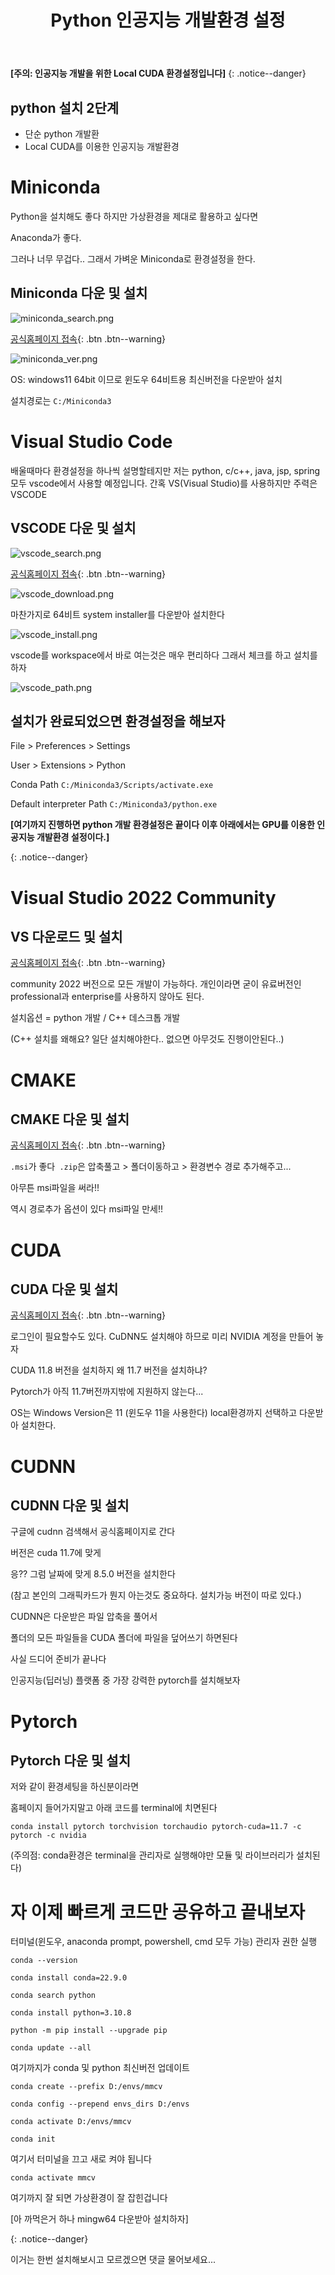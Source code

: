 ﻿---
layout: single
title:  "Python 인공지능 개발환경 설정"
categories: setting
tag: [python, AI, visual studio, miniconda, vscode, cuda, cudnn, cmake, pytorch]
toc: true
author_profile: false
sidebar:
    nav: "docs"
---

**[주의: 인공지능 개발을 위한 Local CUDA 환경설정입니다]**
{: .notice--danger}

<div class="notice--success">
<h2> python 설치 2단계 </h2>
<ul>
    <li>단순 python 개발환</li>
    <li>Local CUDA를 이용한 인공지능 개발환경</li>
</ul>
</div>  

# 

# Miniconda

Python을 설치해도 좋다 하지만 가상환경을 제대로 활용하고 싶다면

Anaconda가 좋다.

그러나 너무 무겁다.. 그래서 가벼운 Miniconda로 환경설정을 한다.  



## Miniconda 다운 및 설치

![miniconda_search.png](../assets/2022-11-27-pyton_ai_env/68df0f02b18d3d6e7493cc2bda9ea8fb267878ca.png)

[공식홈페이지 접속](https://docs.conda.io/en/latest/miniconda.html#windows-installers){: .btn .btn--warning}  



![miniconda_ver.png](../assets/2022-11-27-pyton_ai_env/4972365c9e91f2734b2dd54714de7e54c2e8a092.png)

OS: windows11 64bit 이므로 윈도우 64비트용 최신버전을 다운받아 설치

설치경로는 `C:/Miniconda3`   



# Visual Studio Code

배울때마다 환경설정을 하나씩 설명할테지만 저는 python, c/c++, java, jsp, spring 모두 vscode에서 사용할 예정입니다.  간혹 VS(Visual Studio)를 사용하지만 주력은 VSCODE  



## VSCODE 다운 및 설치

![vscode_search.png](../assets/2022-11-27-pyton_ai_env/a58f5dd918a9b607f94f850c42efac6662518b24.png)

[공식홈페이지 접속](https://code.visualstudio.com/download){: .btn .btn--warning}   



![vscode_download.png](../assets/2022-11-27-pyton_ai_env/86c2e35a9cc8af5998ad806733ffeede094e4d87.png)

마찬가지로 64비트 system installer를 다운받아 설치한다  



![vscode_install.png](../assets/2022-11-27-pyton_ai_env/4770ab2f4adb5ecac8725825a985215cd91b6399.png)

vscode를 workspace에서 바로 여는것은 매우 편리하다 그래서 체크를 하고 설치를 하자  



![vscode_path.png](../assets/2022-11-27-pyton_ai_env/17faa7aef6ce20485c9c67235ccbbb731b273aea.png)

## 설치가 완료되었으면 환경설정을 해보자

File > Preferences > Settings

User > Extensions > Python



Conda Path `C:/Miniconda3/Scripts/activate.exe`

Default interpreter Path `C:/Miniconda3/python.exe`

**[여기까지 진행하면 python 개발 환경설정은 끝이다
이후 아래에서는 GPU를 이용한 인공지능 개발환경 설정이다.]**

{: .notice--danger}

# Visual Studio 2022 Community

## VS 다운로드 및 설치

[공식홈페이지 접속](https://visualstudio.microsoft.com/ko/){: .btn .btn--warning}



community 2022 버전으로 모든 개발이 가능하다. 개인이라면 굳이 유료버전인 professional과 enterprise를 사용하지 않아도 된다.



설치옵션 = python 개발 / C++ 데스크톱 개발

(C++ 설치를 왜해요? 일단 설치해야한다.. 없으면 아무것도 진행이안된다..)

# CMAKE

## CMAKE 다운 및 설치

[공식홈페이지 접속](https://cmake.org/download/){: .btn .btn--warning}



`.msi`가 좋다` .zip`은 압축풀고 > 폴더이동하고 > 환경변수 경로 추가해주고...

아무튼 msi파일을 써라!!



역시 경로추가 옵션이 있다 msi파일 만세!!

# CUDA

## CUDA 다운 및 설치

[공식홈페이지 접속](https://developer.nvidia.com/cuda-toolkit-archive){: .btn .btn--warning}

로그인이 필요할수도 있다. CuDNN도 설치해야 하므로 미리 NVIDIA 계정을 만들어 놓자



CUDA 11.8 버전을 설치하지 왜 11.7 버전을 설치하냐?

Pytorch가 아직 11.7버전까지밖에 지원하지 않는다...

 

OS는 Windows Version은 11 (윈도우 11을 사용한다) local환경까지 선택하고 다운받아 설치한다.

# CUDNN

## CUDNN 다운 및 설치



구글에 cudnn 검색해서 공식홈페이지로 간다





버전은 cuda 11.7에 맞게

응?? 그럼 날짜에 맞게 8.5.0 버전을 설치한다

(참고 본인의 그래픽카드가 뭔지 아는것도 중요하다. 설치가능 버전이 따로 있다.)







CUDNN은 다운받은 파일 압축을 풀어서

폴더의 모든 파일들을 CUDA 폴더에 파일을 덮어쓰기 하면된다

사실 드디어 준비가 끝나다

인공지능(딥러닝) 플랫폼 중 가장 강력한 pytorch를 설치해보자

# Pytorch

## Pytorch 다운 및 설치



저와 같이 환경세팅을 하신분이라면

홈페이지 들어가지말고 아래 코드를 terminal에 치면된다

`conda install pytorch torchvision torchaudio pytorch-cuda=11.7 -c pytorch -c nvidia`

(주의점: conda환경은 terminal을 관리자로 실행해야만 모듈 및 라이브러리가 설치된다)

# 자 이제 빠르게 코드만 공유하고 끝내보자

터미널(윈도우, anaconda prompt, powershell, cmd 모두 가능) 관리자 권한 실행

`conda --version`

`conda install conda=22.9.0`

`conda search python`

`conda install python=3.10.8`

`python -m pip install --upgrade pip`

`conda update --all`

여기까지가 conda 및 python 최신버전 업데이트

`conda create --prefix D:/envs/mmcv`

`conda config --prepend envs_dirs D:/envs`

`conda activate D:/envs/mmcv`

`conda init`

여기서 터미널을 끄고 새로 켜야 됩니다

`conda activate mmcv`

여기까지 잘 되면 가상환경이 잘 잡힌겁니다

[아 까먹은거 하나 mingw64 다운받아 설치하자]

{: .notice--danger}



이거는 한번 설치해보시고 모르겠으면 댓글 물어보세요...